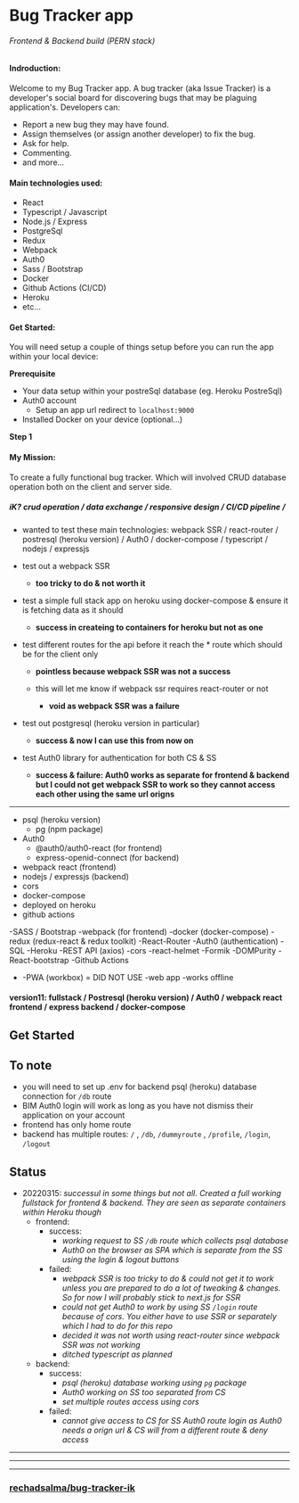 # Bug Tracker app

###### Frontend & Backend build (PERN stack)

#### Indroduction:

Welcome to my Bug Tracker app.
A bug tracker (aka Issue Tracker) is a developer's social board for discovering bugs that may be plaguing application's.
Developers can:

- Report a new bug they may have found.
- Assign themselves (or assign another developer) to fix the bug.
- Ask for help.
- Commenting.
- and more...

#### Main technologies used:

- React
- Typescript / Javascript
- Node.js / Express
- PostgreSql
- Redux
- Webpack
- Auth0
- Sass / Bootstrap
- Docker
- Github Actions (CI/CD)
- Heroku
- etc...

#### Get Started:

You will need setup a couple of things setup before you can run the app within your local device:

**Prerequisite**

- Your data setup within your postreSql database (eg. Heroku PostreSql)
- Auth0 account
  - Setup an app url redirect to `localhost:9000`
- Installed Docker on your device (optional...)

**Step 1**

#### My Mission:

To create a fully functional bug tracker. Which will involved CRUD database operation both on the client and server side.

##### iK? crud operation / data exchange / responsive design / CI/CD pipeline /

- wanted to test these main technologies: webpack SSR / react-router / postresql (heroku version) / Auth0 / docker-compose / typescript / nodejs / expressjs

- test out a webpack SSR

  - **too tricky to do & not worth it**

- test a simple full stack app on heroku using docker-compose & ensure it is fetching data as it should

  - **success in createing to containers for heroku but not as one**

- test different routes for the api before it reach the \* route which should be for the client only

  - **pointless because webpack SSR was not a success**

  - this will let me know if webpack ssr requires react-router or not
    - **void as webpack SSR was a failure**

- test out postgresql (heroku version in particular)

  - **success & now I can use this from now on**

- test Auth0 library for authentication for both CS & SS
  - **success & failure: Auth0 works as separate for frontend & backend but I could not get webpack SSR to work so they cannot access each other using the same url origns**

---

- psql (heroku version)
  - pg (npm package)
- Auth0
  - @auth0/auth0-react (for frontend)
  - express-openid-connect (for backend)
- webpack react (frontend)
- nodejs / expressjs (backend)
- cors
- docker-compose
- deployed on heroku
- github actions

-SASS / Bootstrap
-webpack (for frontend)
-docker (docker-compose)
-redux (redux-react & redux toolkit)
-React-Router
-Auth0 (authentication)
-SQL
-Heroku
-REST API (axios)
-cors
-react-helmet
-Formik
-DOMPurity
-React-bootstrap
-Github Actions

- -PWA (workbox) = DID NOT USE
  -web app
  -works offline

#### version11: fullstack / Postresql (heroku version) / Auth0 / webpack react frontend / express backend / docker-compose

## Get Started

## To note

- you will need to set up .env for backend psql (heroku) database connection for `/db` route
- BIM Auth0 login will work as long as you have not dismiss their application on your account
- frontend has only home route
- backend has multiple routes: `/` , `/db`, `/dummyroute` , `/profile`, `/login`, `/logout`

## Status

- 20220315: _successul in some things but not all. Created a full working fullstack for frontend & backend. They are seen as separate containers within Heroku though_
  - frontend:
    - success:
      - _working request to SS `/db` route which collects psql database_
      - _Auth0 on the browser as SPA which is separate from the SS using the login & logout buttons_
    - failed:
      - _webpack SSR is too tricky to do & could not get it to work unless you are prepared to do a lot of tweaking & changes. So for now I will probably stick to next.js for SSR_
      - _could not get Auth0 to work by using SS `/login` route because of cors. You either have to use SSR or separately which I had to do for this repo_
      - _decided it was not worth using react-router since webpack SSR was not working_
      - _ditched typescript as planned_
  - backend:
    - success:
      - _psql (heroku) database working using `pg` package_
      - _Auth0 working on SS too separated from CS_
      - _set multiple routes access using cors_
    - failed:
      - _cannot give access to CS for SS Auth0 route login as Auth0 needs a orign url & CS will from a different route & deny access_

---

---

---

### [rechadsalma/bug-tracker-ik](https://github.com/RechadSalma/bug-tracker-ik)
